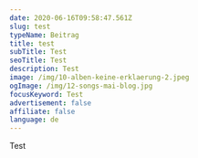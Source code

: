 ```yaml
---
date: 2020-06-16T09:58:47.561Z
slug: test
typeName: Beitrag
title: test
subTitle: Test
seoTitle: Test
description: Test
image: /img/10-alben-keine-erklaerung-2.jpeg
ogImage: /img/12-songs-mai-blog.jpg
focusKeyword: Test
advertisement: false
affiliate: false
language: de
---
```

Test